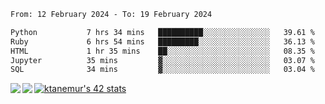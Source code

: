 <!--START_SECTION:waka-->

```txt
From: 12 February 2024 - To: 19 February 2024

Python           7 hrs 34 mins   ██████████░░░░░░░░░░░░░░░   39.61 %
Ruby             6 hrs 54 mins   █████████░░░░░░░░░░░░░░░░   36.13 %
HTML             1 hr 35 mins    ██░░░░░░░░░░░░░░░░░░░░░░░   08.35 %
Jupyter          35 mins         ▓░░░░░░░░░░░░░░░░░░░░░░░░   03.07 %
SQL              34 mins         ▓░░░░░░░░░░░░░░░░░░░░░░░░   03.04 %
```

<!--END_SECTION:waka-->
<a href="https://github.com/anuraghazra/github-readme-stats">
  <img align="left" src="https://github-readme-stats.vercel.app/api?username=Tanesan&count_private=true&show_icons=true" />
<img align="left" src="https://github-readme-stats.vercel.app/api/top-langs/?username=Tanesan" />
</a>

[![ktanemur's 42 stats](https://badge42.vercel.app/api/v2/cl1wslf6s002109l771rng2w8/stats?cursusId=21&coalitionId=62)](https://github.com/JaeSeoKim/badge42)
